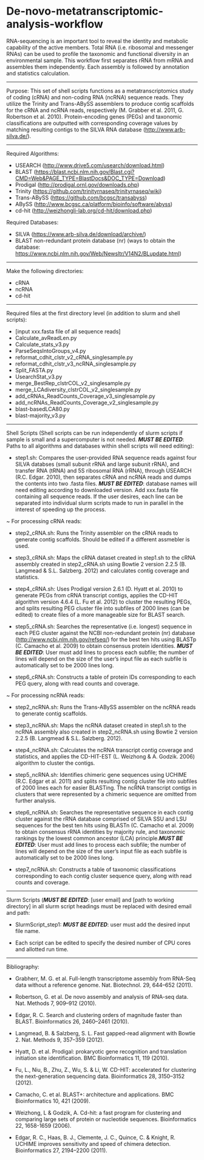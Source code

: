 # De-novo-metatranscriptomic-analysis-workflow
RNA-sequencing is an important tool to reveal the identity and metabolic capability of the active members. Total RNA (i.e. ribosomal and messenger RNAs) can be used to profile the taxonomic and functional diversity in an environmental sample. This workflow first separates rRNA from mRNA and assembles them independently. Each assembly is followed by annotation and statistics calculation.

------

Purpose: This set of shell scripts functions as a metatranscriptomics study of coding (cRNA) and non-coding RNA (ncRNA) sequence reads. They utilize the Trinity and Trans-ABySS assemblers to produce contig scaffolds for the cRNA and ncRNA reads, respectively (M. Grabber et al. 2011, G. Robertson et al. 2010). Protein-encoding genes (PEGs) and taxonomic classifications are outputted with corresponding coverage values by matching resulting contigs to the SILVA RNA database (http://www.arb-silva.de/).

------

Required Algorithms:

- USEARCH (http://www.drive5.com/usearch/download.html)
- BLAST (https://blast.ncbi.nlm.nih.gov/Blast.cgi?CMD=Web&PAGE_TYPE=BlastDocs&DOC_TYPE=Download)
- Prodigal (http://prodigal.ornl.gov/downloads.php)
- Trinity (https://github.com/trinityrnaseq/trinityrnaseq/wiki)
- Trans-ABySS (https://github.com/bcgsc/transabyss)
- ABySS (http://www.bcgsc.ca/platform/bioinfo/software/abyss)
- cd-hit (http://weizhongli-lab.org/cd-hit/download.php)

Required Databases:
- SILVA (https://www.arb-silva.de/download/archive/)
- BLAST non-redundant protein database (nr) (ways to obtain the database: https://www.ncbi.nlm.nih.gov/Web/Newsltr/V14N2/BLupdate.html)

------

Make the following directories:

- cRNA
- ncRNA
- cd-hit

------ 

Required files at the first directory level (in addition to slurm and shell scripts):
- [input xxx.fasta file of all sequence reads]
- Calculate_avReadLen.py
- Calculate_stats_v3.py
- ParseSeqsIntoGroups_v4.py
- reformat_cdhit_clstr_v2_cRNA_singlesample.py
- reformat_cdhit_clstr_v3_ncRNA_singlesample.py
- Split_FASTA.py
- UsearchStat_v3.py
- merge_BestRep_clstrCOL_v2_singlesample.py
- merge_LCAdiversity_clstrCOL_v2_singlesample.py
- add_cRNAs_ReadCounts_Coverage_v3_singlesample.py
- add_ncRNAs_ReadCounts_Coverage_v2_singlesample.py
- blast-basedLCA80.py
- blast-majority_v3.py

------

Shell Scripts (Shell scripts can be run independently of slurm scripts if sample is small and a supercomputer is not needed. *****MUST BE EDITED*****: Paths to all algorithms and databases within shell scripts will need editing):

- step1.sh: Compares the user-provided RNA sequence reads against four SILVA databses (small subunit rRNA and large subunit rRNA), and transfer RNA (tRNA) and 5S ribosomal RNA (rRNA), through USEARCH (R.C. Edgar. 2010), then separates cRNA and ncRNA reads and dumps the contents into two .fasta files. *****MUST BE EDITED*****: database names will need editing according to downloaded version. Add xxx.fasta file containing all sequence reads. If the user desires, each line can be separated into individual slurm scripts made to run in parallel in the interest of speeding up the process.


~ For processing cRNA reads:

- step2_cRNA.sh: Runs the Trinity assembler on the cRNA reads to generate contig scaffolds. Should be edited if a different assmebler is used. 

- step3_cRNA.sh: Maps the cRNA dataset created in step1.sh to the cRNA assembly created in step2_cRNA.sh using Bowtie 2 version 2.2.5 (B. Langmead & S.L. Salzberg. 2012) and calculates contig coverage and statistics. 

- step4_cRNA.sh: Uses Prodigal version 2.6.1 (D. Hyatt et al. 2010) to generate PEGs from cRNA transcript contigs, applies the CD-HIT algorithm version 4.6.4 (L. Fu et al. 2012) to cluster the resulting PEGs, and splits resulting PEG cluster file into subfiles of 2000 lines (can be edited) to create files of a more manageable size for BLAST search.

- step5_cRNA.sh: Searches the representative (i.e. longest) sequence in each PEG cluster against the NCBI non-redundant protein (nr) database (http://www.ncbi.nlm.nih.gov/refseq/) for the best ten hits using BLASTp (C. Camacho et al. 2009) to obtain consensus protein identities. *****MUST BE EDITED*****: User must add lines to process each subfile; the number of lines will depend on the size of the user’s input file as each subfile is automatically set to be 2000 lines long.

- step6_cRNA.sh: Constructs a table of protein IDs corresponding to each PEG query, along with read counts and coverage.


~ For processing ncRNA reads:

- step2_ncRNA.sh: Runs the Trans-ABySS assembler on the ncRNA reads to generate contig scaffolds.

- step3_ncRNA.sh: Maps the ncRNA dataset created in step1.sh to the ncRNA assembly also created in step2_ncRNA.sh using Bowtie 2 version 2.2.5 (B. Langmead & S.L. Salzberg. 2012).

- step4_ncRNA.sh: Calculates the ncRNA transcript contig coverage and statistics, and applies the CD-HIT-EST (L. Weizhong & A. Godzik. 2006) algorithm to cluster the contigs.

- step5_ncRNA.sh: Identifies chimeric gene sequences using UCHIME (R.C. Edgar et al. 2011) and splits resulting contig cluster file into subfiles of 2000 lines each for easier BLASTing. The ncRNA transcript contigs in clusters that were represented by a chimeric sequence are omitted from further analysis.

- step6_ncRNA.sh: Searches the representative sequence in each contig cluster against the rRNA database comprised of SILVA SSU and LSU sequences for the best ten hits using BLASTn (C. Camacho et al. 2009) to obtain consensus rRNA identities by majority rule, and taxonomic rankings by the lowest common ancestor (LCA) principle.*****MUST BE EDITED*****: User must add lines to process each subfile; the number of lines will depend on the size of the user’s input file as each subfile is automatically set to be 2000 lines long.

- step7_ncRNA.sh: Constructs a table of taxonomic classifications corresponding to each contig cluster sequence query, along with read counts and coverage.

------

Slurm Scripts (*****MUST BE EDITED*****: [user email] and [path to working directory] in all slurm script headings must be replaced with desired email and path: 

- SlurmScript_step1: *****MUST BE EDITED*****: user must add the desired input file name.

- Each script can be edited to specify the desired number of CPU cores and allotted run time.

------

Bibliography:

- Grabherr, M. G. et al. Full-length transcriptome assembly from RNA-Seq data without a reference genome. Nat. Biotechnol. 29, 644–652 (2011).

- Robertson, G. et al. De novo assembly and analysis of RNA-seq data. Nat. Methods 7, 909–912 (2010).

- Edgar, R. C. Search and clustering orders of magnitude faster than BLAST. Bioinformatics 26, 2460–2461 (2010).

- Langmead, B. & Salzberg, S. L. Fast gapped-read alignment with Bowtie 2. Nat. Methods 9, 357–359 (2012).

- Hyatt, D. et al. Prodigal: prokaryotic gene recognition and translation initiation site identification. BMC Bioinformatics 11, 119 (2010).

- Fu, L., Niu, B., Zhu, Z., Wu, S. & Li, W. CD-HIT: accelerated for clustering the next-generation sequencing data. Bioinformatics 28, 3150–3152 (2012).

- Camacho, C. et al. BLAST+: architecture and applications. BMC Bioinformatics 10, 421 (2009).

- Weizhong, L & Godzik, A.  Cd-hit: a fast program for clustering and comparing large sets of protein or nucleotide sequences. Bioinformatics 22, 1658-1659 (2006).

- Edgar, R. C., Haas, B. J., Clemente, J. C., Quince, C. & Knight, R. UCHIME improves sensitivity and speed of chimera detection. Bioinformatics 27, 2194–2200 (2011).
